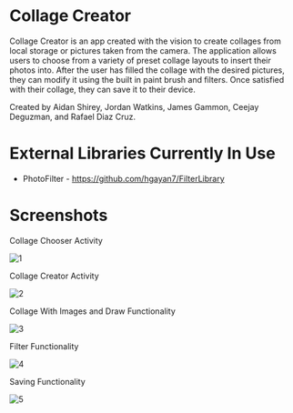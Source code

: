 # Collage Creator
Collage Creator is an app created with the vision to create collages from local storage or pictures taken from the camera. The application allows users to choose from a variety of preset collage layouts to insert their photos into. After the user has filled the collage with the desired pictures, they can modify it using the built in paint brush and filters. Once satisfied with their collage, they can save it to their device.

Created by Aidan Shirey, Jordan Watkins, James Gammon, Ceejay Deguzman, and Rafael Diaz Cruz.

# External Libraries Currently In Use
* PhotoFilter - https://github.com/hgayan7/FilterLibrary

# Screenshots
Collage Chooser Activity

![1](https://user-images.githubusercontent.com/47342902/57365381-cb560e80-7139-11e9-840b-e75c56890bf2.png)

Collage Creator Activity

![2](https://user-images.githubusercontent.com/47342902/57365441-ede82780-7139-11e9-8a4b-6d95c26ad5f8.png)

Collage With Images and Draw Functionality

![3](https://user-images.githubusercontent.com/47342902/57365454-f3457200-7139-11e9-9a50-711f29ee4d48.png)

Filter Functionality

![4](https://user-images.githubusercontent.com/47342902/57365469-f80a2600-7139-11e9-982e-13add5783fb4.png)

Saving Functionality

![5](https://user-images.githubusercontent.com/47342902/57365476-fd677080-7139-11e9-8d0a-106e4fa2e8a6.png)
